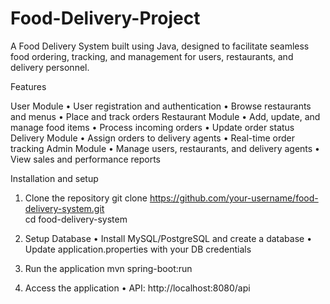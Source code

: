 # Food-Delivery-Project
A Food Delivery System built using Java, designed to facilitate seamless food ordering, tracking, and management for users, restaurants, and delivery personnel.

Features 

User Module
	•	User registration and authentication
	•	Browse restaurants and menus
	•	Place and track orders
Restaurant Module
	•	Add, update, and manage food items
	•	Process incoming orders
	•	Update order status
Delivery Module
	•	Assign orders to delivery agents
	•	Real-time order tracking
Admin Module
	•	Manage users, restaurants, and delivery agents
	•	View sales and performance reports

Installation and setup

1.	Clone the repository
    git clone https://github.com/your-username/food-delivery-system.git  
    cd food-delivery-system  

2.	Setup Database
	•	Install MySQL/PostgreSQL and create a database
	•	Update application.properties with your DB credentials

3.	Run the application
    mvn spring-boot:run  

4. Access the application
	•	API: http://localhost:8080/api
    
